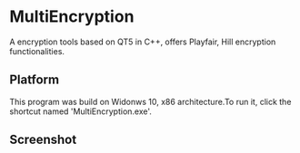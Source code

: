 # MultiEncryption
A encryption tools based on QT5 in C++, offers Playfair, Hill encryption functionalities.

## Platform
This program was build on Widonws 10, x86 architecture.To run it, click the shortcut named 'MultiEncryption.exe'.

## Screenshot
